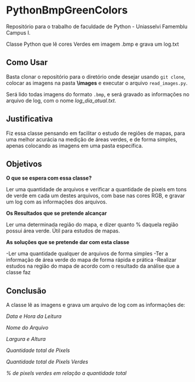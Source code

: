 # PythonBmpGreenColors

Repositório para o trabalho de faculdade de Python - Uniasselvi Famemblu Campus I.

Classe Python que lê cores Verdes em imagem .bmp e grava um log.txt 

## Como Usar

Basta clonar o repositório para o diretório onde desejar usando `git clone`, colocar as imagens na pasta **\images** e executar o arquivo `read_images.py`. 

Será lido todas imagens do formato `.bmp`, e será gravado as informações no arquivo de log, com o nome *log_dia_atual.txt*.

## Justificativa

Fiz essa classe pensando em facilitar o estudo de regiões de mapas, para uma melhor acurácia na medição de áreas verdes, e de forma simples, apenas colocando as imagens em uma pasta específica.

## Objetivos

**O que se espera com essa classe?**

Ler uma quantidade de arquivos e verificar a quantidade de pixels em tons de verde em cada um destes arquivos, com base nas cores RGB, e gravar um log com as informações dos arquivos.

**Os Resultados que se pretende alcançar**

Ler uma determinada região do mapa, e dizer quanto % daquela região possui área verde. Útil para estudos de mapas.

**As soluções que se pretende dar com esta classe**

-Ler uma quantidade qualquer de arquivos de forma simples
-Ter a informação de área verde do mapa de forma rápida e prática
-Realizar estudos na região do mapa de acordo com o resultado da análise que a classe faz

## Conclusão

A classe lê as imagens e grava um arquivo de log com as informações de: 

*Data e Hora da Leitura*

*Nome do Arquivo*

*Largura e Altura*

*Quantidade total de Pixels*

*Quantidade total de Pixels Verdes*

*% de pixels verdes em relação a quantidade total*
